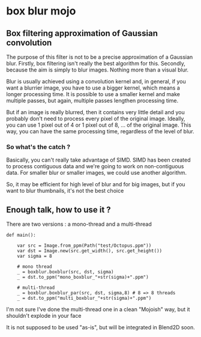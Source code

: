 # box blur mojo
## Box filtering approximation of Gaussian convolution

The purpose of this filter is not to be a precise approximation of a Gaussian blur.
Firstly, box filtering isn't really the best algorithm for this.
Secondly, because the aim is simply to blur images. Nothing more than a visual blur.

Blur is usually achieved using a convolution kernel and, in general, if you want a blurrier image, you have to use a bigger kernel, which means a longer processing time.
It is possible to use a smaller kernel and make multiple passes, but again, multiple passes lengthen processing time.

But if an image is really blurred, then it contains very little detail and you probably don't need to process every pixel of the original image.
Ideally, you can use 1 pixel out of 4 or 1 pixel out of 8, ... of the original image.
This way, you can have the same processing time, regardless of the level of blur.

### So what's the catch ?
Basically, you can't really take advantage of SIMD. SIMD has been created to process contiguous data and we're going to work on non-contiguous data. 
For smaller blur or smaller images, we could use another algorithm.

So, it may be efficient for high level of blur and for big images, but if you want to blur thumbnails, it's not the best choice

## Enough talk, how to use it ?

There are two versions : a mono-thread and a multi-thread
```
def main():

    var src = Image.from_ppm(Path("test/Octopus.ppm")) 
    var dst = Image.new(src.get_width(), src.get_height())
    var sigma = 8

    # mono thread
    _ = boxblur.boxblur(src, dst, sigma)
    _ = dst.to_ppm("mono_boxblur_"+str(sigma)+".ppm")

    # multi-thread
    _ = boxblur.boxblur_par(src, dst, sigma,8) # 8 => 8 threads
    _ = dst.to_ppm("multi_boxblur_"+str(sigma)+".ppm")
```

I'm not sure I've done the multi-thread one in a clean "Mojoish" way, but it shouldn't explode in your face

It is not supposed to be used "as-is", but will be integrated in Blend2D soon.






